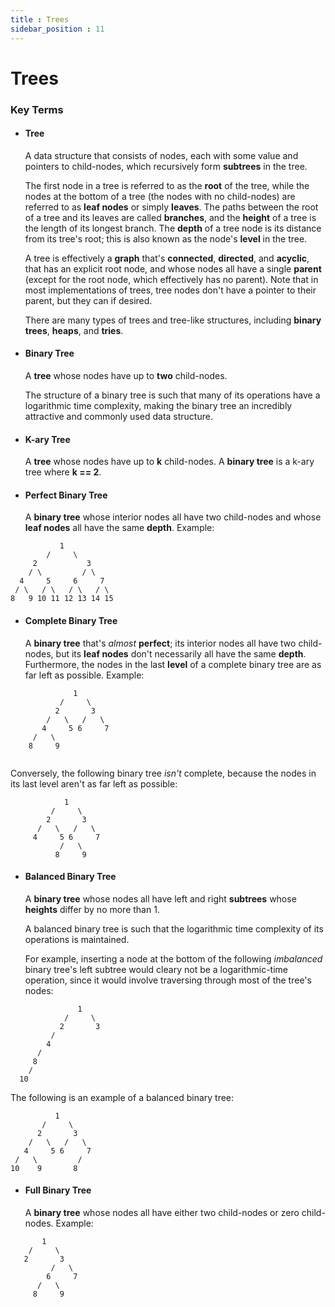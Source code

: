 ```yaml
---
title : Trees
sidebar_position : 11
---
```

# Trees

### Key Terms

*   #### Tree
    
    A data structure that consists of nodes, each with some value and pointers to child-nodes, which recursively form **subtrees** in the tree.
    
    The first node in a tree is referred to as the **root** of the tree, while the nodes at the bottom of a tree (the nodes with no child-nodes) are referred to as **leaf nodes** or simply **leaves**. The paths between the root of a tree and its leaves are called **branches**, and the **height** of a tree is the length of its longest branch. The **depth** of a tree node is its distance from its tree's root; this is also known as the node's **level** in the tree.
    
    A tree is effectively a **graph** that's **connected**, **directed**, and **acyclic**, that has an explicit root node, and whose nodes all have a single **parent** (except for the root node, which effectively has no parent). Note that in most implementations of trees, tree nodes don't have a pointer to their parent, but they can if desired.
    
    There are many types of trees and tree-like structures, including **binary trees**, **heaps**, and **tries**.
    
*   #### Binary Tree
    
    A **tree** whose nodes have up to **two** child-nodes.
    
    The structure of a binary tree is such that many of its operations have a logarithmic time complexity, making the binary tree an incredibly attractive and commonly used data structure.
    
*   #### K-ary Tree
    
    A **tree** whose nodes have up to **k** child-nodes. A **binary tree** is a k-ary tree where **k == 2**.
    
*   #### Perfect Binary Tree
    
    A **binary tree** whose interior nodes all have two child-nodes and whose **leaf nodes** all have the same **depth**. Example:
    
```
           1           
        /     \        
     2           3     
    / \         / \    
  4     5     6     7  
 / \   / \   / \   / \ 
8   9 10 11 12 13 14 15

```
*   #### Complete Binary Tree
    
    A **binary tree** that's _almost_ **perfect**; its interior nodes all have two child-nodes, but its **leaf nodes** don't necessarily all have the same **depth**. Furthermore, the nodes in the last **level** of a complete binary tree are as far left as possible. Example:
    
```
              1
           /     \
          2       3
        /   \   /   \
       4     5 6     7
     /   \
    8     9
    
```

    
Conversely, the following binary tree _isn't_ complete, because the nodes in its last level aren't as far left as possible:
  ```  
              1
           /     \
          2       3
        /   \   /   \
       4     5 6     7
             /   \
            8     9
  ```
    
*   #### Balanced Binary Tree
    
    A **binary tree** whose nodes all have left and right **subtrees** whose **heights** differ by no more than 1.
    
    A balanced binary tree is such that the logarithmic time complexity of its operations is maintained.
    
    For example, inserting a node at the bottom of the following _imbalanced_ binary tree's left subtree would cleary not be a logarithmic-time operation, since it would involve traversing through most of the tree's nodes:
    
  ```  
                 1
              /     \
             2       3
           /
          4
        /
       8
      /
    10
 ```
 
 
The following is an example of a balanced binary tree:
    
              1
           /     \
          2       3
        /   \   /   \
       4     5 6     7
     /   \         /   
    10    9       8
    
*   #### Full Binary Tree
    
    A **binary tree** whose nodes all have either two child-nodes or zero child-nodes. Example:
 ```   
        1
     /     \
    2       3
          /   \
         6     7
       /   \
      8     9
```      
